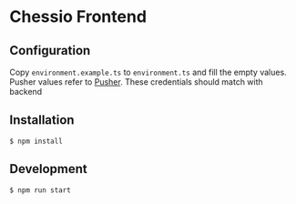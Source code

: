 # Chessio Frontend

## Configuration
Copy `environment.example.ts` to `environment.ts` and fill the empty values.
Pusher values refer to [Pusher](https://pusher.com/). These credentials should match with backend

## Installation
`$ npm install`

## Development
`$ npm run start`
